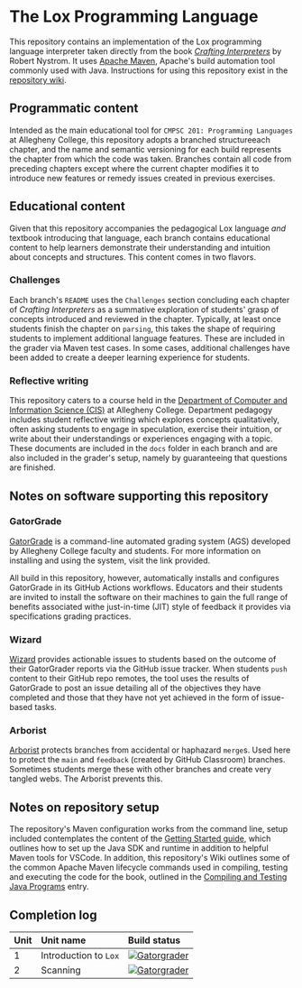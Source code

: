# The Lox Programming Language

This repository contains an implementation of the Lox programming language interpreter
taken directly from the book [_Crafting Interpreters_](https://www.craftinginterpreters.com/)
by Robert Nystrom. It uses [Apache Maven](https://maven.apache.org/), Apache's build automation
tool commonly used with Java. Instructions for using this repository exist in the
[repository wiki](../../wiki/).

## Programmatic content

Intended as the main educational tool for `CMPSC 201: Programming Languages` at Allegheny College,
this repository adopts a branched structureeach chapter, and the name and semantic versioning for each 
build represents the chapter from which the code was taken. Branches contain all code from preceding
chapters except where the current chapter modifies it to introduce new features or remedy issues 
created in previous exercises.

## Educational content

Given that this repository accompanies the pedagogical Lox language _and_ textbook introducing that 
language, each branch contains educational content to help learners demonstrate their understanding
and intuition about concepts and structures. This content comes in two flavors.

### Challenges

Each branch's `README` uses the `Challenges` section concluding each chapter of _Crafting Interpreters_ 
as a summative exploration of students' grasp of concepts introduced and reviewed in the chapter. Typically, 
at least once students finish the chapter on `parsing`, this takes the shape of requiring students to implement 
additional language features. These are included in the grader via Maven test cases. In some cases, additional
challenges have been added to create a deeper learning experience for students.

### Reflective writing

This repository caters to a course held in the 
[Department of Computer and Information Science (CIS)](https://www.cis.allegheny.edu/) at Allegheny College.
Department pedagogy includes student reflective writing which explores concepts qualitatively, often asking
students to engage in speculation, exercise their intuition, or write about their understandings or
experiences engaging with a topic. These documents are included in the `docs` folder in each branch and 
are also included in the grader's setup, namely by guaranteeing that questions are finished.

## Notes on software supporting this repository

### GatorGrade

[GatorGrade](https://github.com/GatorEducator/gatorgrade) is a command-line automated grading system (AGS) developed
by Allegheny College faculty and students. For more information on installing and using the system, visit
the link provided.

All build in this repository, however, automatically installs and configures GatorGrade in its GitHub Actions
workflows. Educators and their students are invited to install the software on their machines to gain the 
full range of benefits associated withe just-in-time (JIT) style of feedback it provides via specifications
grading practices.

### Wizard

[Wizard](https://github.com/term-world/wizard) provides actionable issues to students based on the outcome of 
their GatorGrader reports via the GitHub issue tracker. When students `push` content to their GitHub repo remotes,
the tool uses the results of GatorGrade to post an issue detailing all of the objectives they have completed and
those that they have not yet achieved in the form of issue-based tasks.

### Arborist

[Arborist](https://github.com/term-world/arborist) protects branches from accidental or haphazard `merge`s. Used
here to protect the `main` and `feedback` (created by GitHub Classroom) branches. Sometimes students merge these
with other branches and create very tangled webs. The Arborist prevents this.

## Notes on repository setup

The repository's Maven configuration works from the command line, setup included contemplates
the content of the [Getting Started guide](wiki/Getting-Started), which outlines how to set
up the Java SDK and runtime in addition to helpful Maven tools for VSCode. In addition, this
repository's Wiki outlines some of the common Apache Maven lifecycle commands used in compiling,
testing and executing the code for the book, outlined in the 
[Compiling and Testing Java Programs](wiki/Compiling-and-Testing-Java-Programs) entry.

## Completion log

|Unit |Unit name |Build status |
|:----|:---------|:------------|
|1    |Introduction to `Lox` |[![Gatorgrader](../../actions/workflows/main.yml/badge.svg?branch=1-lox-introduction)](../../actions/workflows/main.yml) |[Chapters 1-3](../../tree/1-lox-introduction) 
|2    |Scanning |[![Gatorgrader](../../actions/workflows/main.yml/badge.svg?branch=2-scanning)](../../actions/workflows/main.yml) |[Chapter 4](../../tree/2-scanning) 
